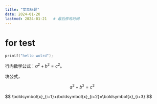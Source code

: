 ```yaml
---
title: "文章标题"
date: 2024-01-20
lastmod: 2024-01-21   # 最后修改时间
---
```

# for test

```c
printf("hello wolrd");
```

行内数学公式：$a^2 + b^2 = c^2$。

块公式，

$$
a^2 + b^2 = c^2
$$

<div>
$$
\boldsymbol{x}_{i+1}+\boldsymbol{x}_{i+2}=\boldsymbol{x}_{i+3}
$$
<div>